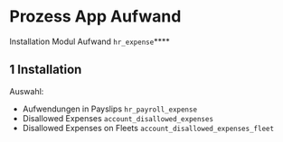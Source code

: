 # Prozess App Aufwand
Installation Modul Aufwand `hr_expense`****

## 1 Installation
Auswahl:
* Aufwendungen in Payslips `hr_payroll_expense`
* Disallowed Expenses `account_disallowed_expenses`
* Disallowed Expenses on Fleets `account_disallowed_expenses_fleet`
